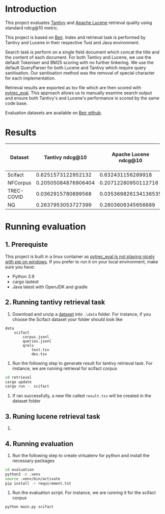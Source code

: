 # Introduction
This project evaluates [Tantivy](https://github.com/quickwit-oss/tantivy) and [Apache Lucene](https://github.com/apache/lucene) retrieval quality using standard ndcg@10 metric.

This project is based on [Beir](https://github.com/beir-cellar/beir). Index and retrieval task is performed by Tantivy and Lucene in their respective Tust and Java environment. 

Search task is perform on a single field document which concat the title and the content of each document. For both Tantivy and Lucene, we use the default Tokeniser and BM25 scoring with no further tinkering. We use the default QueryParser for both Lucene and Tantivy which require query sanitisation. Our sanitisation method was the removal of special character for each implementation.

Retrieval results are exported as tsv file which are then scored with [pytrec_eval](https://github.com/cvangysel/pytrec_eval). This approach allows us to manually examine search output and ensure both Tantivy's and Lucene's performance is scored by the same code base.

Evaluation datasets are available on [Beir github](https://github.com/beir-cellar/beir).

# Results
| Dataset | Tantivy ndcg@10 | Apache Lucene ndcg@10 | [Beir BM25 Flat ndcg@10]((https://eval.ai/web/challenges/challenge-page/1897/leaderboard/4475)) |
| - | - | - | - |
| Scifact | 0.6251573122952132 | 0.632431156289918 | 0.679 |
| NFCorpus | 0.20505084876906404 | 0.20712280950112716 | 0.322 |
| TREC-COVID | 0.0362915780899568 | 0.035369826134136535 | 0.595 |
| NQ | 0.2637953053727399 | 0.2803606345656689 | 0.306 |

# Running evaluation
## 1. Prerequiste
This project is built in a linux container as [pytrec_eval is not playing nicely with pip on windows](https://github.com/cvangysel/pytrec_eval/issues/32). If you prefer to run it on your local environment, make sure you have:
* Python 3.9
* cargo lastest
* Java latest with OpenJDK and gradle

## 2. Running tantivy retrieval task
1. Download and unzip a [dataset](https://github.com/beir-cellar/beir) into ```.\data``` folder. For instance, if you choose the Scifact dataset your folder should look like
```
data
    scifact
        corpus.jsonl
        queries.jsonl
        qrels
            test.tsv
            dev.tsv
```
1. Run the following step to generate result for tantivy retrieval task. For instance, we are running retrieval for scifact corpus
```sh
cd retrieval
cargo update
cargo run -- scifact
```
1. If ran successfully, a new file called ```result.tsv``` will be created in the dataset folder

## 3. Runing lucene retrieval task
1. 

## 4. Running evaluation
1. Run the following step to create virtualenv for python and install the necessary packages
```sh
cd evaluation
python3 -m .venv
source .venv/bin/activate
pip install -r requirement.txt
```
1. Run the evaluation script. For instance, we are running it for the scifact corpus
```sh
python main.py scifact
```
